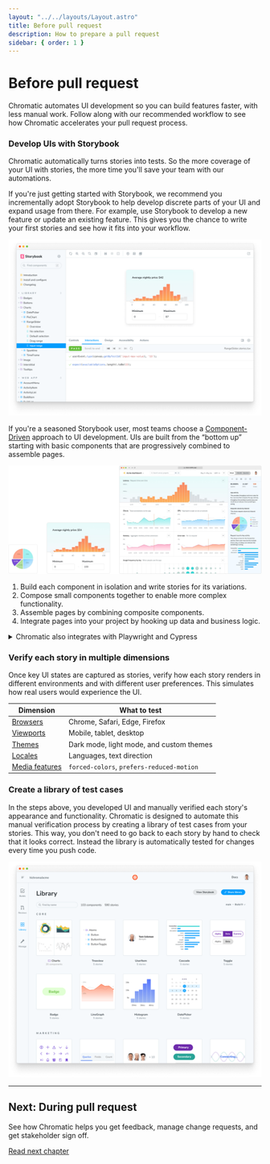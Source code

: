 ```yaml
---
layout: "../../layouts/Layout.astro"
title: Before pull request
description: How to prepare a pull request
sidebar: { order: 1 }
---
```


<!-- # The Chromatic workflow guide -->
<!-- ![Chromatic workflow](../../images/chromatic-workflow.png) -->

# Before pull request

Chromatic automates UI development so you can build features faster, with less manual work. Follow along with our recommended workflow to see how Chromatic accelerates your pull request process.

### Develop UIs with Storybook

Chromatic automatically turns stories into tests. So the more coverage of your UI with stories, the more time you'll save your team with our automations.

If you're just getting started with Storybook, we recommend you incrementally adopt Storybook to help develop discrete parts of your UI and expand usage from there. For example, use Storybook to develop a new feature or update an existing feature. This gives you the chance to write your first stories and see how it fits into your workflow.

![Develop with Storybook](../../images/interaction-test-storybook-passed-test.png)

If you're a seasoned Storybook user, most teams choose a [Component-Driven](https://componentdriven.org/) approach to UI development. UIs are built from the “bottom up” starting with basic components that are progressively combined to assemble pages.

![Component-Driven UI](../../images/component-driven.jpg)

1. Build each component in isolation and write stories for its variations.
2. Compose small components together to enable more complex functionality.
3. Assemble pages by combining composite components.
4. Integrate pages into your project by hooking up data and business logic.

<details>
<summary>Chromatic also integrates with Playwright and Cypress</summary>

Developers test user flows end-to-end by navigating between pages with Playwright or Cypress. This methodology allows you to simulate how users behave. Chromatic uses these E2E tests as visual tests cases by automatically snapshotting key moments in the test.

[TK Learn how to setup Playwright](/docs/)
[TK Learn how to setup Cypress](/docs/)

</details>

### Verify each story in multiple dimensions

Once key UI states are captured as stories, verify how each story renders in different environments and with different user preferences. This simulates how real users would experience the UI.

| Dimension                              | What to test                              |
| -------------------------------------- | ----------------------------------------- |
| [Browsers](/docs/browsers)             | Chrome, Safari, Edge, Firefox             |
| [Viewports](/docs/viewports)           | Mobile, tablet, desktop                   |
| [Themes](/docs/themes)                 | Dark mode, light mode, and custom themes  |
| [Locales](/docs/custom-decorators)     | Languages, text direction                 |
| [Media features](/docs/media-features) | `forced-colors`, `prefers-reduced-motion` |

### Create a library of test cases

In the steps above, you developed UI and manually verified each story's appearance and functionality. Chromatic is designed to automate this manual verification process by creating a library of test cases from your stories. This way, you don't need to go back to each story by hand to check that it looks correct. Instead the library is automatically tested for changes every time you push code.

![Component library](../../images/library.png)

---

## Next: During pull request

See how Chromatic helps you get feedback, manage change requests, and get stakeholder sign off.

<a class="btn primary round" href="/docs/during-pull-request">Read next chapter</a>
